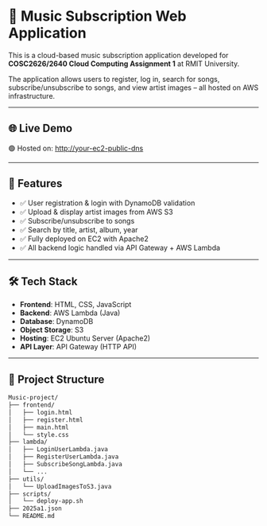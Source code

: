 # 🎵 Music Subscription Web Application

This is a cloud-based music subscription application developed for **COSC2626/2640 Cloud Computing Assignment 1** at RMIT University.

The application allows users to register, log in, search for songs, subscribe/unsubscribe to songs, and view artist images – all hosted on AWS infrastructure.

---

## 🌐 Live Demo

🟢 Hosted on: [http://your-ec2-public-dns](http://your-ec2-public-dns)

---

## 🚀 Features

- ✅ User registration & login with DynamoDB validation
- ✅ Upload & display artist images from AWS S3
- ✅ Subscribe/unsubscribe to songs
- ✅ Search by title, artist, album, year
- ✅ Fully deployed on EC2 with Apache2
- ✅ All backend logic handled via API Gateway + AWS Lambda

---

## 🛠️ Tech Stack

- **Frontend**: HTML, CSS, JavaScript
- **Backend**: AWS Lambda (Java)
- **Database**: DynamoDB
- **Object Storage**: S3
- **Hosting**: EC2 Ubuntu Server (Apache2)
- **API Layer**: API Gateway (HTTP API)

---

## 📁 Project Structure

```bash
Music-project/
├── frontend/
│   ├── login.html
│   ├── register.html
│   ├── main.html
│   └── style.css
├── lambda/
│   ├── LoginUserLambda.java
│   ├── RegisterUserLambda.java
│   ├── SubscribeSongLambda.java
│   └── ...
├── utils/
│   └── UploadImagesToS3.java
├── scripts/
│   └── deploy-app.sh
├── 2025a1.json
└── README.md
